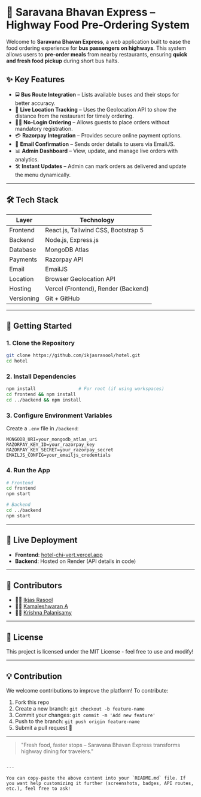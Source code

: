 
# 🚌 Saravana Bhavan Express – Highway Food Pre-Ordering System

Welcome to **Saravana Bhavan Express**, a web application built to ease the food ordering experience for **bus passengers on highways**. This system allows users to **pre-order meals** from nearby restaurants, ensuring **quick and fresh food pickup** during short bus halts.

## ✨ Key Features

- 🚍 **Bus Route Integration** – Lists available buses and their stops for better accuracy.
- 📍 **Live Location Tracking** – Uses the Geolocation API to show the distance from the restaurant for timely ordering.
- 🧑‍🍳 **No-Login Ordering** – Allows guests to place orders without mandatory registration.
- 💳 **Razorpay Integration** – Provides secure online payment options.
- 📧 **Email Confirmation** – Sends order details to users via EmailJS.
- 📊 **Admin Dashboard** – View, update, and manage live orders with analytics.
- 🛠️ **Instant Updates** – Admin can mark orders as delivered and update the menu dynamically.

---

## 🛠️ Tech Stack

| Layer       | Technology                                 |
|-------------|---------------------------------------------|
| Frontend    | React.js, Tailwind CSS, Bootstrap 5         |
| Backend     | Node.js, Express.js                         |
| Database    | MongoDB Atlas                               |
| Payments    | Razorpay API                                |
| Email       | EmailJS                                     |
| Location    | Browser Geolocation API                     |
| Hosting     | Vercel (Frontend), Render (Backend)         |
| Versioning  | Git + GitHub                                |

---

## 🚀 Getting Started

### 1. Clone the Repository

```bash
git clone https://github.com/ikjasrasool/hotel.git
cd hotel
````

### 2. Install Dependencies

```bash
npm install                # For root (if using workspaces)
cd frontend && npm install
cd ../backend && npm install
```

### 3. Configure Environment Variables

Create a `.env` file in `/backend`:

```env
MONGODB_URI=your_mongodb_atlas_uri
RAZORPAY_KEY_ID=your_razorpay_key
RAZORPAY_KEY_SECRET=your_razorpay_secret
EMAILJS_CONFIG=your_emailjs_credentials
```

### 4. Run the App

```bash
# Frontend
cd frontend
npm start

# Backend
cd ../backend
npm start
```

---

## 🔗 Live Deployment

* **Frontend**: [hotel-chi-vert.vercel.app](https://hotel-chi-vert.vercel.app)
* **Backend**: Hosted on Render (API details in code)

---

## 🤝 Contributors

* 👨‍💻 [Ikjas Rasool](https://github.com/ikjasrasool)
* 👨‍💻 [Kamaleshwaran A](https://github.com/kamaleshwaran-A)
* 👨‍💻 [Krishna Palanisamy](https://github.com/KRISHNAPALANISAMY)

---

## 📜 License

This project is licensed under the MIT License - feel free to use and modify!

---

## 💡 Contribution

We welcome contributions to improve the platform!
To contribute:

1. Fork this repo
2. Create a new branch: `git checkout -b feature-name`
3. Commit your changes: `git commit -m 'Add new feature'`
4. Push to the branch: `git push origin feature-name`
5. Submit a pull request 🚀

---

> "Fresh food, faster stops – Saravana Bhavan Express transforms highway dining for travelers."

```

---

You can copy-paste the above content into your `README.md` file. If you want help customizing it further (screenshots, badges, API routes, etc.), feel free to ask!
```
